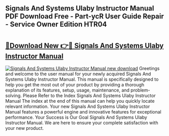 ## Signals And Systems Ulaby Instructor Manual PDF Download Free - Part-ycR User Guide Repair - Service Owner Edition HTR04

# <h2><a href="http://bc73486.oget.top/?id=Signals+And+Systems+Ulaby+Instructor+Manual">🔗Download New 👉🔴 Signals And Systems Ulaby Instructor Manual</a></h2>

[![Signals And Systems Ulaby Instructor Manual new download](https://i.imgur.com/5g1atiW.png)](http://bc73486.oget.top/?id=Signals+And+Systems+Ulaby+Instructor+Manual)
Greetings and welcome to the user manual for your newly acquired Signals And Systems Ulaby Instructor Manual. This manual is specifically designed to help you get the most out of your product by providing a thorough explanation of its features, setup, usage, maintenance, and problem-solving. Please Refer to the Index Signals And Systems Ulaby Instructor Manual The index at the end of this manual can help you quickly locate relevant information. Your new Signals And Systems Ulaby Instructor Manual features a powerful engine and innovative features for exceptional performance. Your Success is Our Goal Signals And Systems Ulaby Instructor Manual. We are here to ensure your complete satisfaction with your new product.
